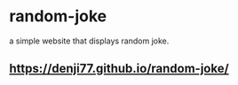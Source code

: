 # random-joke
a simple website that displays random joke.
## https://denji77.github.io/random-joke/

